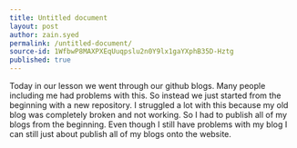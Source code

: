 ```yaml
---
title: Untitled document
layout: post
author: zain.syed
permalink: /untitled-document/
source-id: 1WfbwP8MAXPXEqUuqpslu2n0Y9lx1gaYXphB35D-Hztg
published: true
---
```

Today in our lesson we went through our github blogs. Many people including me had problems with this. So instead we just started from the beginning with a new repository. I struggled a lot with this because my old blog was completely broken and not working. So I had to publish all of my blogs from the beginning. Even though I still have problems with my blog I can still just about publish all of my blogs onto the website.

